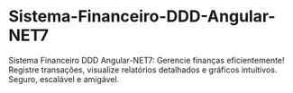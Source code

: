 # Sistema-Financeiro-DDD-Angular-NET7
Sistema Financeiro DDD Angular-NET7: Gerencie finanças eficientemente! Registre transações, visualize relatórios detalhados e gráficos intuitivos. Seguro, escalável e amigável.
